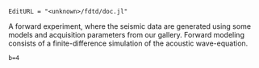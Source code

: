 ```@meta
EditURL = "<unknown>/fdtd/doc.jl"
```

A forward experiment, where the seismic data are generated
using some models and acquisition parameters from our gallery.
Forward modeling consists of a finite-difference simulation of the acoustic wave-equation.

```@example doc
b=4
```

